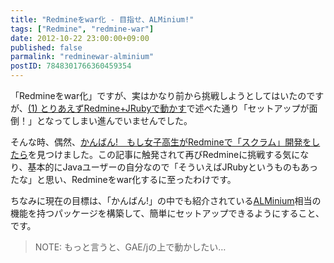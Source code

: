 ```yaml
---
title: "Redmineをwar化 - 目指せ、ALMinium!"
tags: ["Redmine", "redmine-war"]
date: 2012-10-22 23:00:00+09:00
published: false
parmalink: "redminewar-alminium"
postID: 7848301766360459354
---
```


「Redmineをwar化」ですが、実はかなり前から挑戦しようとしてはいたのですが、[(1) とりあえずRedmine+JRubyで動かす](http://u6k-apps.blogspot.com/2012/10/redminewar-1-redminejruby.html)で述べた通り「セットアップが面倒！」となってしまい進んでいませんでした。

そんな時、偶然、[かんばん!　もし女子高生がRedmineで「スクラム」開発をしたら](http://www.atmarkit.co.jp/fjava/index/index_scrum.html)を見つけました。この記事に触発されて再びRedmineに挑戦する気になり、基本的にJavaユーザーの自分なので「そういえばJRubyというものもあったな」と思い、Redmineをwar化するに至ったわけです。

ちなみに現在の目標は、「かんばん!」の中でも紹介されている[ALMinium](https://github.com/alminium/alminium)相当の機能を持つパッケージを構築して、簡単にセットアップできるようにすること、です。

> NOTE: もっと言うと、GAE/jの上で動かしたい…
